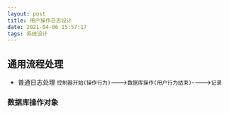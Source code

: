 ```yaml
---
layout: post
title: 用户操作日志设计
date: 2021-04-06 15:57:17
tags: 系统设计
---
```

## 通用流程处理
- 普通日志处理
`控制器开始(操作行为)`--->`数据库操作(用户行为结束)`---->`记录`
### 数据库操作对象
